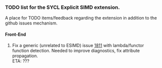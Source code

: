 ### TODO list for the SYCL Explicit SIMD extension.

A place for TODO items/feedback regarding the extension in addition to the
github issues mechanism.

#### Front-End

1. Fix a generic (unrelated to ESIMD) issue [1811](https://github.com/intel/llvm/issues/1811) with lambda/functor function
   detection. Needed to improve diagnostics, fix attribute propagation.  
   ETA: ???
